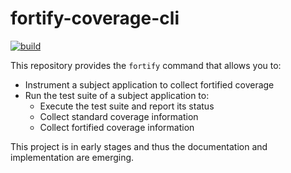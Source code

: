 # fortify-coverage-cli

[![build](https://github.com/FortifiedTestCoverage/fortify-coverage-cli/actions/workflows/build.yml/badge.svg)](https://github.com/FortifiedTestCoverage/fortify-coverage-cli/actions/workflows/build.yml)

This repository provides the `fortify` command that allows you to:

- Instrument a subject application to collect fortified coverage
- Run the test suite of a subject application to:
  - Execute the test suite and report its status
  - Collect standard coverage information
  - Collect fortified coverage information

This project is in early stages and thus the documentation and implementation
are emerging.
